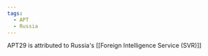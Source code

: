 ```yaml
---
tags:
  - APT
  - Russia
---
```

APT29 is attributed to Russia's [[Foreign Intelligence Service (SVR)]]


